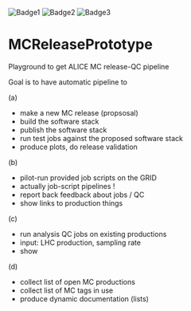 ![Badge1](https://img.shields.io/endpoint?url=https://raw.githubusercontent.com/sawenzel/MCReleasePrototype/refs/heads/O2sim-nightly-status/o2sim_nightlies_status/badge_30350.json)
![Badge2](https://img.shields.io/endpoint?url=https://raw.githubusercontent.com/sawenzel/MCReleasePrototype/refs/heads/O2sim-nightly-status/o2sim_nightlies_status/badge_27506.json)
![Badge3](https://img.shields.io/endpoint?url=https://raw.githubusercontent.com/sawenzel/MCReleasePrototype/O2sim/badge_27506.json)

# MCReleasePrototype
Playground to get ALICE MC release-QC pipeline

Goal is to have automatic pipeline to

(a)
- make a new MC release (propsosal)
- build the software stack
- publish the software stack
- run test jobs against the proposed software stack
- produce plots, do release validation

(b)
- pilot-run provided job scripts on the GRID
- actually job-script pipelines !
- report back feedback about jobs / QC
- show links to production things

(c) 
- run analysis QC jobs on existing productions
- input: LHC production, sampling rate
- show

(d)
- collect list of open MC productions
- collect list of MC tags in use
- produce dynamic documentation (lists)
